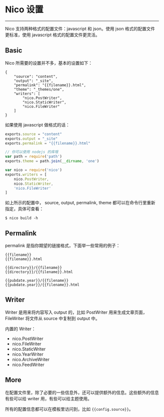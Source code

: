 # Nico 设置

----------

Nico 支持两种格式的配置文件：javascript 和 json。使用 json 格式的配置文件更标准，使用 javascript 格式的配置文件更灵活。


## Basic

Nico 所需要的设置并不多，基本的设置如下：

```
{
    "source": "content",
    "output": "_site",
    "permalink": "{{filename}}.html",
    "theme": "_themes/one",
    "writers": [
        "nico.PostWriter",
        "nico.StaticWriter",
        "nico.FileWriter"
    ]
}
```

如果使用 javascript 做格式的话：

```javascript
exports.source = "content"
exports.output = "_site"
exports.permalink = "{{filename}}.html"

// 你可以使用 nodejs 的库哦
var path = require('path')
exports.theme = path.join(__dirname, 'one')

var nico = require('nico')
exports.writers = [
    nico.PostWriter,
    nico.StaticWriter,
    'nico.FileWriter'
]
```

如上所示的配置中， source, output, permalink, theme 都可以在命令行里重新指定，具体可查看：

```
$ nico build -h
```

## Permalink

permalink 是指你期望的链接格式，下面举一些常用的例子：

```
{{filename}}
{{filename}}.html

{{directory}}/{{filename}}
{{directory}}/{{filename}}.html

{{pubdate.year}}/{{filename}}
{{pubdate.year}}/{{filename}}.html
```

## Writer

Writer 是用来将内容写入 output 的，比如 PostWriter 用来生成文章页面，FileWriter 将文件从 source 中复制到 output 中。

内置的 Writer：

- nico.PostWriter
- nico.FileWriter
- nico.StaticWriter
- nico.YearWriter
- nico.ArchiveWriter
- nico.FeedWriter


## More

在配置文件里，除了必要的一些信息外，还可以提供额外的信息。这些额外的信息有些可以给 writer 用，有些可以给主题使用。

所有的配置信息都可以在模板里访问到，比如 ``{{config.source}}``。
